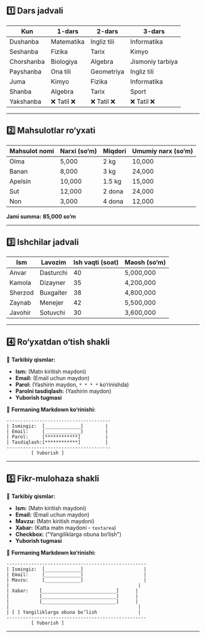 
## **1️⃣ Dars jadvali**

| Kun       | 1-dars  | 2-dars  | 3-dars  |
|-----------|--------|--------|--------|
| Dushanba  | Matematika | Ingliz tili | Informatika |
| Seshanba  | Fizika | Tarix | Kimyo |
| Chorshanba | Biologiya | Algebra | Jismoniy tarbiya |
| Payshanba  | Ona tili | Geometriya | Ingliz tili |
| Juma      | Kimyo | Fizika | Informatika |
| Shanba    | Algebra | Tarix | Sport |
| Yakshanba | ❌ Tatil ❌ | ❌ Tatil ❌ | ❌ Tatil ❌ |

---

## **2️⃣ Mahsulotlar ro‘yxati**

| Mahsulot nomi | Narxi (so‘m) | Miqdori | Umumiy narx (so‘m) |
|--------------|------------|--------|----------------|
| Olma        | 5,000      | 2 kg   | 10,000        |
| Banan       | 8,000      | 3 kg   | 24,000        |
| Apelsin     | 10,000     | 1.5 kg | 15,000        |
| Sut         | 12,000     | 2 dona | 24,000        |
| Non         | 3,000      | 4 dona | 12,000        |

**Jami summa:** **85,000 so‘m**

---

## **3️⃣ Ishchilar jadvali**

| Ism      | Lavozim         | Ish vaqti (soat) | Maosh (so‘m) |
|---------|---------------|-----------------|--------------|
| Anvar   | Dasturchi     | 40              | 5,000,000    |
| Kamola  | Dizayner      | 35              | 4,200,000    |
| Sherzod | Buxgalter     | 38              | 4,800,000    |
| Zaynab  | Menejer       | 42              | 5,500,000    |
| Javohir | Sotuvchi      | 30              | 3,600,000    |

---

## **4️⃣ Ro‘yxatdan o‘tish shakli**  

📌 **Tarkibiy qismlar:**  
- **Ism:** (Matn kiritish maydoni)  
- **Email:** (Email uchun maydon)  
- **Parol:** (Yashirin maydon, `* * * *` ko‘rinishda)  
- **Parolni tasdiqlash:** (Yashirin maydon)  
- **Yuborish tugmasi**  

🔽 **Formaning Markdown ko‘rinishi:**  

```
--------------------------------------
| Ismingiz:  [_____________]        |
| Email:     [_____________]        |
| Parol:     [************]         |
| Tasdiqlash:[************]         |
--------------------------------------
         [ Yuborish ]
```

---

## **5️⃣ Fikr-mulohaza shakli**  

📌 **Tarkibiy qismlar:**  
- **Ism:** (Matn kiritish maydoni)  
- **Email:** (Email uchun maydon)  
- **Mavzu:** (Matn kiritish maydoni)  
- **Xabar:** (Katta matn maydoni - `textarea`)  
- **Checkbox:** ("Yangiliklarga obuna bo‘lish")  
- **Yuborish tugmasi**  

🔽 **Formaning Markdown ko‘rinishi:**  

```
---------------------------------------------------
| Ismingiz:  [_____________]                      |
| Email:     [_____________]                      |
| Mavzu:     [_____________]                      |
|                                               |
| Xabar:    [___________________________]      |
|           [___________________________]      |
|           [___________________________]      |
|                                               |
| [ ] Yangiliklarga obuna bo‘lish               |
---------------------------------------------------
         [ Yuborish ]
```

---

